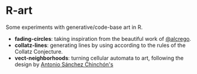 # R-art

Some experiments with generative/code-base art in R.

- **fading-circles**: taking inspiration from the beautiful work of [@alcrego](https://linktr.ee/alcrego).
- **collatz-lines**: generating lines by using according to the rules of the Collatz Conjecture.
- **vect-neighborhoods**: turning cellular automata to art, following the design by [Antonio Sánchez Chinchón's](https://fronkonstin.com/2021/01/02/neighborhoods-experimenting-with-cyclic-cellular-automata/)